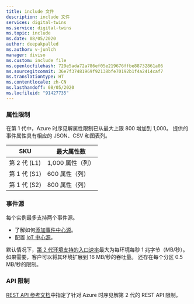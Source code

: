 ```yaml
---
title: include 文件
description: include 文件
services: digital-twins
ms.service: digital-twins
ms.topic: include
ms.date: 08/05/2020
author: deepakpalled
ms.author: v-junlch
manager: diviso
ms.custom: include file
ms.openlocfilehash: 729e5ada72a786ef05e219676ffbe88732861a06
ms.sourcegitcommit: 36e7f37481969f92138bfe70192b1f4a2414caf7
ms.translationtype: HT
ms.contentlocale: zh-CN
ms.lasthandoff: 08/05/2020
ms.locfileid: "91427735"
---
```

### <a name="property-limits"></a>属性限制

在第 1 代中，Azure 时序见解属性限制已从最大上限 800 增加到 1,000。 提供的事件属性具有相应的 JSON、CSV 和图表列。

| SKU | 最大属性数 |
| --- | --- |
| 第 2 代 (L1) | 1,000 属性（列） |
| 第 1 代 (S1) | 600 属性（列） |
| 第 1 代 (S2) | 800 属性（列） |

### <a name="event-sources"></a>事件源

每个实例最多支持两个事件源。

* 了解如何[添加事件中心源](/time-series-insights/how-to-ingest-data-event-hub)。
* 配置 [IoT 中心源](/time-series-insights/how-to-ingest-data-iot-hub)。

默认情况下，[第 2 代环境支持的入口速率](/time-series-insights/concepts-streaming-ingress-throughput-limits)最大为每环境每秒 1 兆字节（MB/秒）。 如果需要，客户可以将其环境扩展到 16 MB/秒的吞吐量。 还存在每个分区 0.5 MB/秒的限制。

### <a name="api-limits"></a>API 限制

[REST API 参考文档](https://docs.microsoft.com/rest/api/time-series-insights/preview#limits-1)中指定了针对 Azure 时序见解第 2 代的 REST API 限制。

